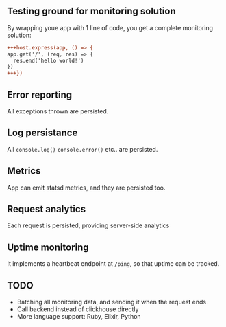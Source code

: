 Testing ground for monitoring solution
----------------

By wrapping youe app with 1 line of code, you get a complete monitoring solution:

```diff
+++host.express(app, () => {
app.get('/', (req, res) => {
  res.end('hello world!')
})
+++})
```

## Error reporting

All exceptions thrown are persisted.

## Log persistance

All `console.log()` `console.error()` etc.. are persisted.

## Metrics

App can emit statsd metrics, and they are persisted too.

## Request analytics

Each request is persisted, providing server-side analytics


## Uptime monitoring

It implements a heartbeat endpoint at `/ping`, so that uptime can be tracked.

## TODO

- Batching all monitoring data, and sending it when the request ends
- Call backend instead of clickhouse directly
- More language support: Ruby, Elixir, Python
